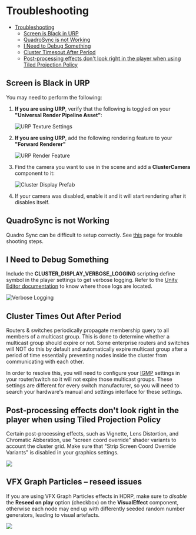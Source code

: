 # Troubleshooting
- [Troubleshooting](#troubleshooting)
  - [Screen is Black in URP](#screen-is-black-in-urp)
  - [QuadroSync is not Working](#quadrosync-is-not-working)
  - [I Need to Debug Something](#i-need-to-debug-something)
  - [Cluster Timesout After Period](#cluster-timesout-after-period)
  - [Post-processing effects don't look right in the player when using Tiled Projection Policy](#post-processing-effects-dont-look-right-in-the-player-when-using-tiled-projection-policy)

## Screen is Black in URP
You may need to perform the following:
1. **If you are using URP**, verify that the following is toggled on your **"Universal Render Pipeline Asset"**:

    ![URP Texture Settings](images/urp-texture-setting.png)

2. **If you are using URP**, add the following rendering feature to your **"Forward Renderer"**

    ![URP Render Feature](images/urp-render-feature.png)

3. Find the camera you want to use in the scene and add a **ClusterCamera** component to it:

    ![Cluster Display Prefab](images/cluster-camera.png)

4. If your camera was disabled, enable it and it will start rendering after it disables itself.

## QuadroSync is not Working
Quadro Sync can be difficult to setup correctly. See [this](quadro-sync.md) page for trouble shooting steps.

## I Need to Debug Something
Include the **CLUSTER_DISPLAY_VERBOSE_LOGGING** scripting define symbol in the player settings to get verbose logging. Refer to the [Unity Editor documentation](https://docs.unity3d.com/Manual/LogFiles.html) to know where those logs are located.

![Verbose Logging](images/verbose-logging.png)

## Cluster Times Out After Period
Routers & switches periodically propagate membership query to all members of a multicast group. This is done to determine whether a multicast group should expire or not. Some enterprise routers and switches will NOT do this by default and automatically expire multicast group after a period of time essentially preventing nodes inside the cluster from communicating with each other.

In order to resolve this, you will need to configure your [IGMP](https://en.wikipedia.org/wiki/Internet_Group_Management_Protocol) settings in your router/switch so it will not expire those multicast groups. These settings are different for every switch manufacturer, so you will need to search your hardware's manual and settings interface for these settings.

## Post-processing effects don't look right in the player when using Tiled Projection Policy

Certain post-processing effects, such as Vignette, Lens Distortion, and Chromatic Abberation, use "screen coord override" shader variants to account the cluster grid. Make sure that "Strip Screen Coord Override Variants" is disabled in your graphics settings.

![](images/shader-stripping.png)

## VFX Graph Particles – reseed issues

If you are using VFX Graph Particles effects in HDRP, make sure to *disable* the **Reseed on play** option (checkbox) on the **VisualEffect** component, otherwise each node may end up with differently seeded random number generators, leading to visual artefacts.

![](images/component-visual-effect.png)
